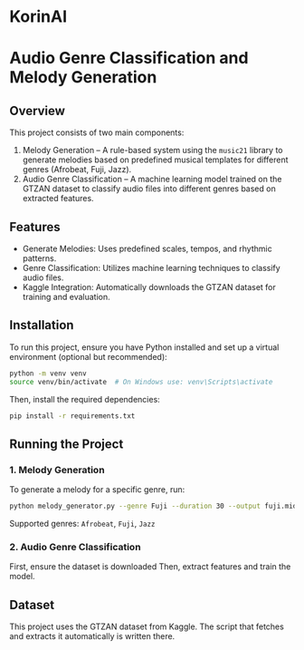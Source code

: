 # KorinAI

# Audio Genre Classification and Melody Generation

## Overview
This project consists of two main components:
1. Melody Generation – A rule-based system using the `music21` library to generate melodies based on predefined musical templates for different genres (Afrobeat, Fuji, Jazz).
2. Audio Genre Classification – A machine learning model trained on the GTZAN dataset to classify audio files into different genres based on extracted features.

## Features
- Generate Melodies: Uses predefined scales, tempos, and rhythmic patterns.
- Genre Classification: Utilizes machine learning techniques to classify audio files.
- Kaggle Integration: Automatically downloads the GTZAN dataset for training and evaluation.

## Installation
To run this project, ensure you have Python installed and set up a virtual environment (optional but recommended):

```sh
python -m venv venv
source venv/bin/activate  # On Windows use: venv\Scripts\activate
```

Then, install the required dependencies:
```sh
pip install -r requirements.txt
```

## Running the Project

### 1. Melody Generation
To generate a melody for a specific genre, run:
```sh
python melody_generator.py --genre Fuji --duration 30 --output fuji.mid
```
Supported genres: `Afrobeat`, `Fuji`, `Jazz`

### 2. Audio Genre Classification
First, ensure the dataset is downloaded
Then, extract features and train the model.

## Dataset
This project uses the GTZAN dataset from Kaggle. The script that fetches and extracts it automatically is written there.

